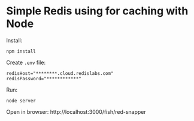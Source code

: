 # Simple Redis using for caching with Node

Install:
```
npm install
```
Create `.env` file:
```
redisHost="********.cloud.redislabs.com"
redisPassword="************"
```

Run:
```
node server
```

Open in browser: http://localhost:3000/fish/red-snapper
